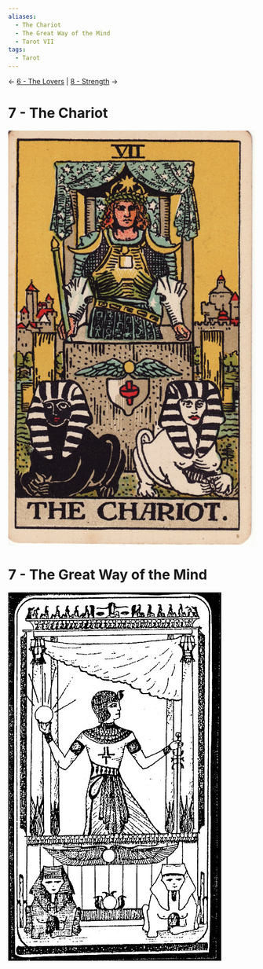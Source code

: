```yaml
---
aliases:
  - The Chariot
  - The Great Way of the Mind
  - Tarot VII
tags:
  - Tarot
---
```

<- [6 - The Lovers](6%20-%20The%20Lovers.md) | [8 - Strength](8%20-%20Strength.md) ->
# 7 - The Chariot
![300](Classic%20Tarot%20Images/7-chariot.jpg)
# 7 - The Great Way of the Mind
![tarot7](LOO%20Tarot%20Images/tarot7.jpg)